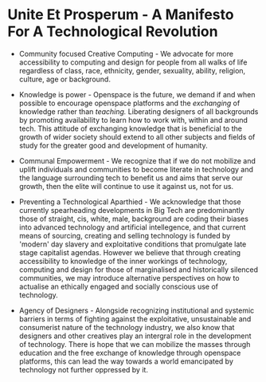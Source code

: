 # Unite Et Prosperum - A Manifesto For A Technological Revolution #

- Community focused Creative Computing - We advocate for more accessibility to computing and design for people from all walks of life regardless of class, race, ethnicity, gender, sexuality, ability, religion, culture, age or background.

- Knowledge is power - Openspace is the future, we demand if and when possible to encourage openspace platforms and the *exchanging* of knowledge rather than *teaching.* Liberating designers of all backgrounds by promoting availability to learn how to work with, within and around tech. This attitude of exchanging knowledge that is beneficial to the growth of wider society should extend to all other subjects and fields of study for the greater good and development of humanity. 

- Communal Empowerment - We recognize that if we do not mobilize and uplift individuals and communities to become literate in technology and the language surrounding tech to benefit us and aims that serve our growth, then the elite will continue to use it against us, not for us. 

- Preventing a Technological Aparthied - We acknowledge that those currently spearheading developments in Big Tech are predominantly those of straight, cis, white, male, background are coding their biases into advanced technology and artificial intellegence, and that current means of sourcing, creating and selling technology is funded by 'modern' day slavery and exploitative conditions that promulgate late stage capitalist agendas. However we believe that through creating accessibility to knowledge of the inner workings of technology, computing and design for those of marginalised and historically silenced communities, we may introduce alternative perspectives on how to actualise an ethically engaged and socially conscious use of technology.

- Agency of Designers - Alongside recognizing institutional and systemic barriers in terms of fighting against the exploitative, unsustainable and consumerist nature of the technology industry, we also know that designers and other creatives play an intergral role in the development of technology. There is hope that we can mobilize the masses through education and the free exchange of knowledge through openspace platforms, this can lead the way towards a world emancipated by technology not further oppressed by it.   
